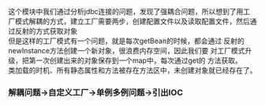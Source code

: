 这个模块中我们通过分析jdbc连接的问题，发现了强耦合问题，所以想到了用工厂模式解耦的方式，建立工厂需要两步，创建配置文件以及读取配置文件，然后通过反射的方式获取对象  
但是这样的工厂模式有一个问题，就是每次getBean的时候，都会通过
反射的newInstance方法创建一个新对象，很浪费内存空间，因此我们要
对工厂模式升级，把第一次创建出来的对象保存到一个map中，每次通过get的
方法获取。  
类加载的时机、所有静态属性和方法被存在方法区中，未创建对象就已经存在了。

### 解耦问题->自定义工厂->单例多例问题->引出IOC